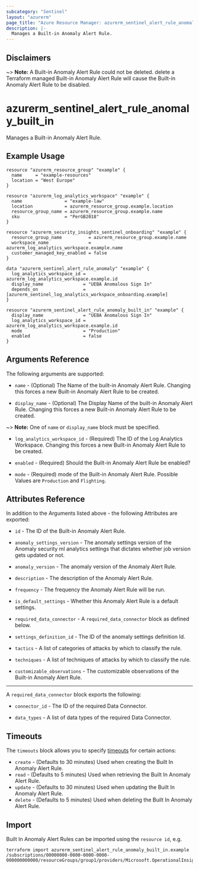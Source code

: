 ```yaml
---
subcategory: "Sentinel"
layout: "azurerm"
page_title: "Azure Resource Manager: azurerm_sentinel_alert_rule_anomaly_built_in"
description: |-
  Manages a Built-in Anomaly Alert Rule.
---
```

## Disclaimers

~> **Note:** A Built-in Anomaly Alert Rule could not be deleted. delete a Terraform managed Built-in Anomaly Alert Rule will cause the Built-in Anomaly Alert Rule to be disabled.

# azurerm_sentinel_alert_rule_anomaly_built_in

Manages a Built-in Anomaly Alert Rule.

## Example Usage

```hcl
resource "azurerm_resource_group" "example" {
  name     = "example-resources"
  location = "West Europe"
}

resource "azurerm_log_analytics_workspace" "example" {
  name                = "example-law"
  location            = azurerm_resource_group.example.location
  resource_group_name = azurerm_resource_group.example.name
  sku                 = "PerGB2018"
}

resource "azurerm_security_insights_sentinel_onboarding" "example" {
  resource_group_name          = azurerm_resource_group.example.name
  workspace_name               = azurerm_log_analytics_workspace.example.name
  customer_managed_key_enabled = false
}

data "azurerm_sentinel_alert_rule_anomaly" "example" {
  log_analytics_workspace_id = azurerm_log_analytics_workspace.example.id
  display_name               = "UEBA Anomalous Sign In"
  depends_on                 = [azurerm_sentinel_log_analytics_workspace_onboarding.example]
}

resource "azurerm_sentinel_alert_rule_anomaly_built_in" "example" {
  display_name               = "UEBA Anomalous Sign In"
  log_analytics_workspace_id = azurerm_log_analytics_workspace.example.id
  mode                       = "Production"
  enabled                    = false
}
```

## Arguments Reference

The following arguments are supported:

* `name` - (Optional) The Name of the built-in Anomaly Alert Rule. Changing this forces a new Built-in Anomaly Alert Rule to be created.

* `display_name` - (Optional) The Display Name of the built-in Anomaly Alert Rule. Changing this forces a new Built-in Anomaly Alert Rule to be created.

~> **Note:** One of `name` or `display_name` block must be specified.

* `log_analytics_workspace_id` - (Required) The ID of the Log Analytics Workspace. Changing this forces a new Built-in Anomaly Alert Rule to be created.

* `enabled` - (Required) Should the Built-in Anomaly Alert Rule be enabled?

* `mode` - (Required) mode of the Built-in Anomaly Alert Rule. Possible Values are `Production` and `Flighting`.

## Attributes Reference

In addition to the Arguments listed above - the following Attributes are exported: 

* `id` - The ID of the Built-in Anomaly Alert Rule.

* `anomaly_settings_version` - The anomaly settings version of the Anomaly security ml analytics settings that dictates whether job version gets updated or not.

* `anomaly_version` - The anomaly version of the Anomaly Alert Rule.

* `description` - The description of the Anomaly Alert Rule.

* `frequency` - The frequency the Anomaly Alert Rule will be run.

* `is_default_settings` - Whether this Anomaly Alert Rule is a default settings.

* `required_data_connector` - A `required_data_connector` block as defined below.

* `settings_definition_id` - The ID of the anomaly settings definition Id.

* `tactics` - A list of categories of attacks by which to classify the rule.

* `techniques` - A list of techniques of attacks by which to classify the rule.

* `customizable_observations` - The customizable observations of the Built-in Anomaly Alert Rule.

---

A `required_data_connector` block exports the following:

* `connector_id` - The ID of the required Data Connector.

* `data_types` - A list of data types of the required Data Connector.

## Timeouts

The `timeouts` block allows you to specify [timeouts](https://www.terraform.io/language/resources/syntax#operation-timeouts) for certain actions:

* `create` - (Defaults to 30 minutes) Used when creating the Built In Anomaly Alert Rule.
* `read` - (Defaults to 5 minutes) Used when retrieving the Built In Anomaly Alert Rule.
* `update` - (Defaults to 30 minutes) Used when updating the Built In Anomaly Alert Rule.
* `delete` - (Defaults to 5 minutes) Used when deleting the Built In Anomaly Alert Rule.

## Import

Built In Anomaly Alert Rules can be imported using the `resource id`, e.g.

```shell
terraform import azurerm_sentinel_alert_rule_anomaly_built_in.example /subscriptions/00000000-0000-0000-0000-000000000000/resourceGroups/group1/providers/Microsoft.OperationalInsights/workspaces/workspace1/providers/Microsoft.SecurityInsights/securityMLAnalyticsSettings/setting1
```
